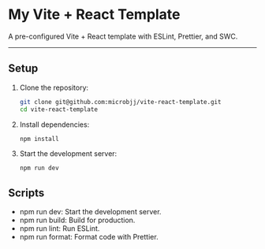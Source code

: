 # My Vite + React Template

A pre-configured Vite + React template with ESLint, Prettier, and SWC.

---

## Setup

1. Clone the repository:

    ```bash
    git clone git@github.com:microbjj/vite-react-template.git
    cd vite-react-template
    ```

2. Install dependencies:

    ```bash
    npm install
    ```

3. Start the development server:
    ```bash
    npm run dev
    ```

## Scripts

- npm run dev: Start the development server.
- npm run build: Build for production.
- npm run lint: Run ESLint.
- npm run format: Format code with Prettier.
